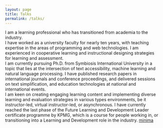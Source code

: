 ```yaml
---
layout: page
title: Talks
permalink: /talks/
---
```



I am a learning professional who has transitioned from academia to
the industry.<br>
I have worked as a university faculty for nearly ten years,
with teaching expertise in the areas of 
programming and web technologies.
I am experienced in cooperative learning and instructional designing 
strategies for learning and assessment.<br>
I am currently pursuing Ph.D. from Symbiosis 
International University in a topic that lies at the
intersection of text accessibility, 
machine learning and natural language processing.
I have published research papers in 
international journals and conference proceedings, 
and delivered sessions on text simplification,
 and education technologies at 
 national and international events.<br>
 I am keen on creating engaging learning content and implementing diverse learning and 
 evaluation strategies in various types environments, be it instructor-led, virtual instructor-led, or asynchronous.
 I have currently reached the last phase of the Future Learning and 
 Development Leader certificate programme by KPMG, which is a course
  for people working in, or transitioning into a Learning and Development role in the industry.
[minima](https://github.com/jekyll/minima)


[jekyll-organization]: https://github.com/jekyll
